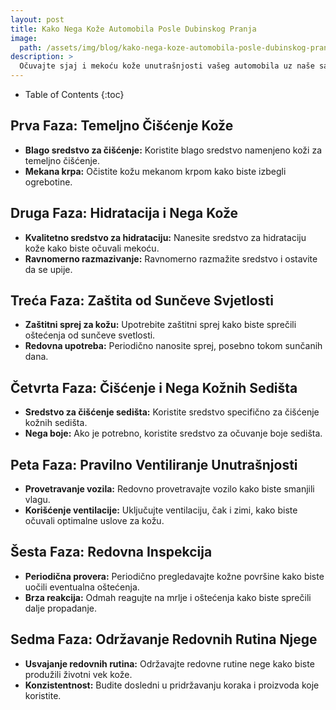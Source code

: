 ```yaml
---
layout: post
title: Kako Nega Kože Automobila Posle Dubinskog Pranja
image: 
  path: /assets/img/blog/kako-nega-koze-automobila-posle-dubinskog-pranja_dubinsko-pranje-ba.png
description: >
  Očuvajte sjaj i mekoću kože unutrašnjosti vašeg automobila uz naše savete o nezi nakon dubinskog pranja na DubinskoPranje.ba. Saznajte korake za očuvanje kože dugotrajnom i redovnom negom.
---
```



- Table of Contents
{:toc}


## Prva Faza: Temeljno Čišćenje Kože

- **Blago sredstvo za čišćenje:** Koristite blago sredstvo namenjeno koži za temeljno čišćenje.
- **Mekana krpa:** Očistite kožu mekanom krpom kako biste izbegli ogrebotine.

## Druga Faza: Hidratacija i Nega Kože

- **Kvalitetno sredstvo za hidrataciju:** Nanesite sredstvo za hidrataciju kože kako biste očuvali mekoću.
- **Ravnomerno razmazivanje:** Ravnomerno razmažite sredstvo i ostavite da se upije.

## Treća Faza: Zaštita od Sunčeve Svjetlosti

- **Zaštitni sprej za kožu:** Upotrebite zaštitni sprej kako biste sprečili oštećenja od sunčeve svetlosti.
- **Redovna upotreba:** Periodično nanosite sprej, posebno tokom sunčanih dana.

## Četvrta Faza: Čišćenje i Nega Kožnih Sedišta

- **Sredstvo za čišćenje sedišta:** Koristite sredstvo specifično za čišćenje kožnih sedišta.
- **Nega boje:** Ako je potrebno, koristite sredstvo za očuvanje boje sedišta.

## Peta Faza: Pravilno Ventiliranje Unutrašnjosti

- **Provetravanje vozila:** Redovno provetravajte vozilo kako biste smanjili vlagu.
- **Korišćenje ventilacije:** Uključujte ventilaciju, čak i zimi, kako biste očuvali optimalne uslove za kožu.

## Šesta Faza: Redovna Inspekcija

- **Periodična provera:** Periodično pregledavajte kožne površine kako biste uočili eventualna oštećenja.
- **Brza reakcija:** Odmah reagujte na mrlje i oštećenja kako biste sprečili dalje propadanje.

## Sedma Faza: Održavanje Redovnih Rutina Njege

- **Usvajanje redovnih rutina:** Održavajte redovne rutine nege kako biste produžili životni vek kože.
- **Konzistentnost:** Budite dosledni u pridržavanju koraka i proizvoda koje koristite.